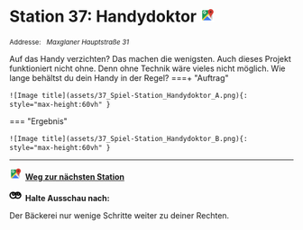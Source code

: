 # Station 37: Handydoktor  <a href="https://www.google.com/maps/dir/?api=1&travelmode=walking&destination=13.0221319,47.7971815"><img src="https://github.com/kipppunkte/kipppunkte/raw/gh-pages/assets/google-maps.svg" width="24" height="24"></a>

<small>Addresse:<em style="margin-left: 10px">Maxglaner Hauptstraße 31</em></small>



Auf das Handy verzichten? Das machen die wenigsten. Auch dieses Projekt funktioniert nicht ohne. Denn ohne Technik wäre vieles nicht möglich. 
Wie lange behältst du dein Handy in der Regel?
===+ "Auftrag"

    ![Image title](assets/37_Spiel-Station_Handydoktor_A.png){: style="max-height:60vh" }


=== "Ergebnis"

    ![Image title](assets/37_Spiel-Station_Handydoktor_B.png){: style="max-height:60vh" }





____

<a href="https://www.google.com/maps/dir/?api=1&travelmode=walking&destination=13.0219978,47.7972473"><img src="https://github.com/kipppunkte/kipppunkte/raw/gh-pages/assets/google-maps.svg" style="height: 1.5em;margin-right: 0.5em"></a>**[Weg zur nächsten Station](https://www.google.com/maps/dir/?api=1&travelmode=walking&destination=13.0219978,47.7972473)**



<img src="https://github.com/kipppunkte/kipppunkte/raw/gh-pages/assets/eyes.svg" style="height: 1.5em;background: white;margin-right: 0.5em">**Halte Ausschau nach:**

Der Bäckerei nur wenige Schritte weiter zu deiner Rechten.